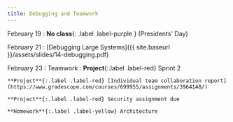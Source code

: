 ```yaml
---
title: Debugging and Teamwork
---
```


February 19
: **No class**{: .label .label-purple } (Presidents' Day)

February 21
: [Debugging Large Systems]({{ site.baseurl }}/assets/slides/14-debugging.pdf)

February 23
: Teamwork
  : **Project**{:.label .label-red} Sprint 2


    **Project**{:.label .label-red} [Individual team collaboration report](https://www.gradescope.com/courses/699955/assignments/3964148/)

    **Project**{:.label .label-red} Security assignment due

    **Homework**{:.label .label-yellow} Architecture
